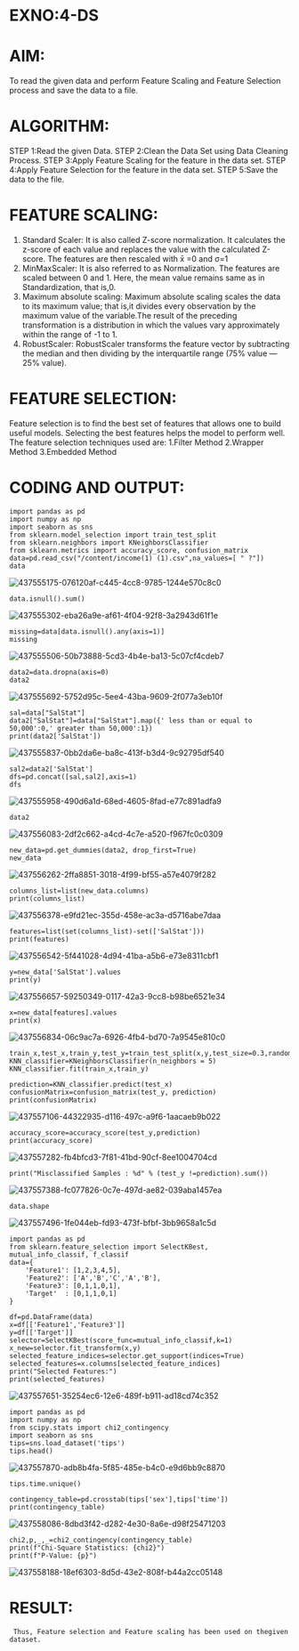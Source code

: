 # EXNO:4-DS
# AIM:
To read the given data and perform Feature Scaling and Feature Selection process and save the
data to a file.

# ALGORITHM:
STEP 1:Read the given Data.
STEP 2:Clean the Data Set using Data Cleaning Process.
STEP 3:Apply Feature Scaling for the feature in the data set.
STEP 4:Apply Feature Selection for the feature in the data set.
STEP 5:Save the data to the file.

# FEATURE SCALING:
1. Standard Scaler: It is also called Z-score normalization. It calculates the z-score of each value and replaces the value with the calculated Z-score. The features are then rescaled with x̄ =0 and σ=1
2. MinMaxScaler: It is also referred to as Normalization. The features are scaled between 0 and 1. Here, the mean value remains same as in Standardization, that is,0.
3. Maximum absolute scaling: Maximum absolute scaling scales the data to its maximum value; that is,it divides every observation by the maximum value of the variable.The result of the preceding transformation is a distribution in which the values vary approximately within the range of -1 to 1.
4. RobustScaler: RobustScaler transforms the feature vector by subtracting the median and then dividing by the interquartile range (75% value — 25% value).

# FEATURE SELECTION:
Feature selection is to find the best set of features that allows one to build useful models. Selecting the best features helps the model to perform well.
The feature selection techniques used are:
1.Filter Method
2.Wrapper Method
3.Embedded Method

# CODING AND OUTPUT:
  ```
 import pandas as pd
import numpy as np
import seaborn as sns
from sklearn.model_selection import train_test_split
from sklearn.neighbors import KNeighborsClassifier
from sklearn.metrics import accuracy_score, confusion_matrix
data=pd.read_csv("/content/income(1) (1).csv",na_values=[ " ?"])
data
```
![437555175-076120af-c445-4cc8-9785-1244e570c8c0](https://github.com/user-attachments/assets/d438c692-c552-4d9d-929f-dd4a24482b68)
```
data.isnull().sum()
```
![437555302-eba26a9e-af61-4f04-92f8-3a2943d61f1e](https://github.com/user-attachments/assets/22a78d0f-5986-4322-957f-46ed0972f5b7)
```
missing=data[data.isnull().any(axis=1)]
missing
```
![437555506-50b73888-5cd3-4b4e-ba13-5c07cf4cdeb7](https://github.com/user-attachments/assets/801cccc4-9358-4a30-b61a-5b6d1f6ce704)
```
data2=data.dropna(axis=0)
data2
```
![437555692-5752d95c-5ee4-43ba-9609-2f077a3eb10f](https://github.com/user-attachments/assets/affd6f7b-2b5e-446b-9e2d-a03a0f4f90fc)

```
sal=data["SalStat"]
data2["SalStat"]=data["SalStat"].map({' less than or equal to 50,000':0,' greater than 50,000':1})
print(data2['SalStat'])
```

![437555837-0bb2da6e-ba8c-413f-b3d4-9c92795df540](https://github.com/user-attachments/assets/3b0259d5-ecbf-49b8-9a4b-291e6a1c4aad)

```
sal2=data2['SalStat']
dfs=pd.concat([sal,sal2],axis=1)
dfs
```
![437555958-490d6a1d-68ed-4605-8fad-e77c891adfa9](https://github.com/user-attachments/assets/b9f9916b-b3b0-4bea-ad59-96fec00f79fd)
```
data2
```
![437556083-2df2c662-a4cd-4c7e-a520-f967fc0c0309](https://github.com/user-attachments/assets/cc5e6c4c-8fbb-4f98-8e34-4b5826c353ef)
```
new_data=pd.get_dummies(data2, drop_first=True)
new_data
```
![437556262-2ffa8851-3018-4f99-bf55-a57e4079f282](https://github.com/user-attachments/assets/fd434194-9903-4f20-ac49-3c942177051e)
```
columns_list=list(new_data.columns)
print(columns_list)
```
![437556378-e9fd21ec-355d-458e-ac3a-d5716abe7daa](https://github.com/user-attachments/assets/42ee8129-b2a0-44d4-9b8e-ed07b8944076)
```
features=list(set(columns_list)-set(['SalStat']))
print(features)
```
![437556542-5f441028-4d94-41ba-a5b6-e73e8311cbf1](https://github.com/user-attachments/assets/10fdbf50-27ff-4fcc-939b-7a21e4503d31)
```
y=new_data['SalStat'].values
print(y)
```
![437556657-59250349-0117-42a3-9cc8-b98be6521e34](https://github.com/user-attachments/assets/b42c9cb4-7598-4c04-92fd-c9a1c4048603)
```
x=new_data[features].values
print(x)
```

![437556834-06c9ac7a-6926-4fb4-bd70-7a9545e810c0](https://github.com/user-attachments/assets/84b9a621-fc27-428c-a7bd-6fee9e2ca6ad)

```
train_x,test_x,train_y,test_y=train_test_split(x,y,test_size=0.3,random_state=0)
KNN_classifier=KNeighborsClassifier(n_neighbors = 5)
KNN_classifier.fit(train_x,train_y)
```


```
prediction=KNN_classifier.predict(test_x)
confusionMatrix=confusion_matrix(test_y, prediction)
print(confusionMatrix)
```
![437557106-44322935-d116-497c-a9f6-1aacaeb9b022](https://github.com/user-attachments/assets/e25b1ed5-20b0-4832-ba6a-a37c1a473273)

```
accuracy_score=accuracy_score(test_y,prediction)
print(accuracy_score)
```
![437557282-fb4bfcd3-7f81-41bd-90cf-8ee1004704cd](https://github.com/user-attachments/assets/635532d6-65b7-4edf-971c-d0248bc0f47c)
```
print("Misclassified Samples : %d" % (test_y !=prediction).sum())
```
![437557388-fc077826-0c7e-497d-ae82-039aba1457ea](https://github.com/user-attachments/assets/dafd716b-0dd9-41dd-a655-a60f0b141a30)
```
data.shape
```

![437557496-1fe044eb-fd93-473f-bfbf-3bb9658a1c5d](https://github.com/user-attachments/assets/7475c4e2-bccd-40ab-826b-ece2d767ac5e)
```
import pandas as pd
from sklearn.feature_selection import SelectKBest, mutual_info_classif, f_classif
data={
    'Feature1': [1,2,3,4,5],
    'Feature2': ['A','B','C','A','B'],
    'Feature3': [0,1,1,0,1],
    'Target'  : [0,1,1,0,1]
}

df=pd.DataFrame(data)
x=df[['Feature1','Feature3']]
y=df[['Target']]
selector=SelectKBest(score_func=mutual_info_classif,k=1)
x_new=selector.fit_transform(x,y)
selected_feature_indices=selector.get_support(indices=True)
selected_features=x.columns[selected_feature_indices]
print("Selected Features:")
print(selected_features)
```
![437557651-35254ec6-12e6-489f-b911-ad18cd74c352](https://github.com/user-attachments/assets/9450c9c5-8837-4606-a40a-a7b5672a1704)
```
import pandas as pd
import numpy as np
from scipy.stats import chi2_contingency
import seaborn as sns
tips=sns.load_dataset('tips')
tips.head()
```
![437557870-adb8b4fa-5f85-485e-b4c0-e9d6bb9c8870](https://github.com/user-attachments/assets/3a69ae29-b76a-4a65-8ae9-51227838e094)
```
tips.time.unique()
```
```
contingency_table=pd.crosstab(tips['sex'],tips['time'])
print(contingency_table)
```

![437558086-8dbd3f42-d282-4e30-8a6e-d98f25471203](https://github.com/user-attachments/assets/010897b7-7b0f-4c09-975f-ae31e8a07435)
```
chi2,p,_,_=chi2_contingency(contingency_table)
print(f"Chi-Square Statistics: {chi2}")
print(f"P-Value: {p}")
```
![437558188-18ef6303-8d5d-43e2-808f-b44a2cc05148](https://github.com/user-attachments/assets/9b02f217-c4b1-4464-9844-2f706d149812)



# RESULT:
     Thus, Feature selection and Feature scaling has been used on thegiven dataset.  

